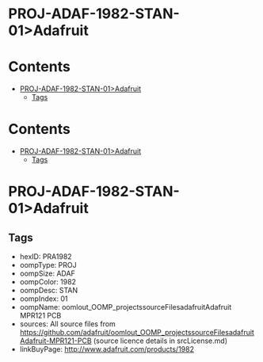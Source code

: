 
PROJ-ADAF-1982-STAN-01>Adafruit
===============================

Contents
========

* [PROJ-ADAF-1982-STAN-01>Adafruit](#proj-adaf-1982-stan-01adafruit)
	* [Tags](#tags)

Contents
========

* [PROJ-ADAF-1982-STAN-01>Adafruit](#proj-adaf-1982-stan-01adafruit)
	* [Tags](#tags)

# PROJ-ADAF-1982-STAN-01>Adafruit

## Tags

- hexID: PRA1982
- oompType: PROJ
- oompSize: ADAF
- oompColor: 1982
- oompDesc: STAN
- oompIndex: 01
- oompName: oomlout_OOMP_projectssourceFilesadafruitAdafruit MPR121 PCB
- sources: All source files from https://github.com/adafruit/oomlout_OOMP_projectssourceFilesadafruitAdafruit-MPR121-PCB (source licence details in srcLicense.md)
- linkBuyPage: http://www.adafruit.com/products/1982
